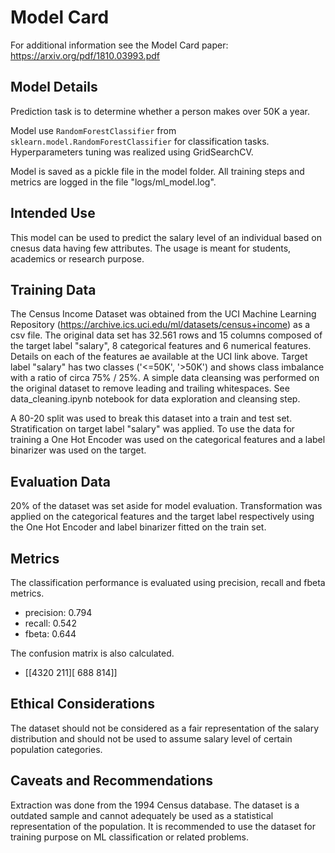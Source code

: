 # Model Card

For additional information see the Model Card paper: https://arxiv.org/pdf/1810.03993.pdf

## Model Details
Prediction task is to determine whether a person makes over 50K a year.

Model use `RandomForestClassifier` from `sklearn.model.RandomForestClassifier` for classification tasks.
Hyperparameters tuning was realized using GridSearchCV.

Model is saved as a pickle file in the model folder. All training steps and metrics are logged in the file "logs/ml_model.log".

## Intended Use
This model can be used to predict the salary level of an individual based on cnesus data having few attributes. The usage is meant for students, academics or research purpose.


## Training Data
The Census Income Dataset was obtained from the UCI Machine Learning Repository (https://archive.ics.uci.edu/ml/datasets/census+income) as a csv file.
The original data set has 32.561 rows and 15 columns composed of the target label "salary", 8 categorical features and 6 numerical features.
Details on each of the features ae available at the UCI link above.
Target label "salary" has two classes ('<=50K', '>50K') and shows class imbalance with a ratio of circa 75% / 25%.
A simple data cleansing was performed on the original dataset to remove leading and trailing whitespaces. See data_cleaning.ipynb notebook for data exploration and cleansing step.

A 80-20 split was used to break this dataset into a train and test set. Stratification on target label "salary" was applied.
To use the data for training a One Hot Encoder was used on the categorical features and a label binarizer was used on the target.


## Evaluation Data
20% of the dataset was set aside for model evaluation.
Transformation was applied on the categorical features and the target label respectively using the One Hot Encoder and label binarizer fitted on the train set.

## Metrics
The classification performance is evaluated using precision, recall and fbeta metrics.
 - precision: 0.794
 - recall: 0.542
 - fbeta: 0.644

The confusion matrix is also calculated.
 - [[4320  211][ 688  814]]


## Ethical Considerations
The dataset should not be considered as a fair representation of the salary distribution and should not be used to assume salary level of certain population categories.

## Caveats and Recommendations
Extraction was done from the 1994 Census database. The dataset is a outdated sample and cannot adequately be used as a statistical representation of the population. It is recommended to use the dataset for training purpose on ML classification or related problems. 